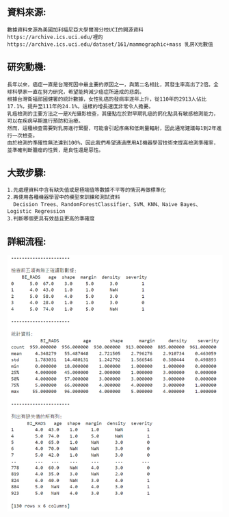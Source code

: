 ## 資料來源:
    數據資料來源為美國加利福尼亞大學爾灣分校UCI的開源資料https://archive.ics.uci.edu/裡的
    https://archive.ics.uci.edu/dataset/161/mammographic+mass 乳房X光數值


## 研究動機:
    長年以來，癌症一直是台灣死因中最主要的原因之一，與第二名相比，其發生率高出了2倍。全球科學家一直在努力研究，希望能夠減少癌症所造成的悲劇。
    根據台灣衛福部國健署的統計數據，女性乳癌的發病率逐年上升，從110年的2913人佔比17.1%，提升至111年的24.1%。這樣的增長速度非常令人擔憂。
    乳癌檢測的主要方法之一是X光攝影檢查，其優點在於對早期乳癌的鈣化點具有敏感檢測能力，可以在疾病早期進行預防和治療。
    然而，這種檢查需要對乳房進行緊壓，可能會引起疼痛和低劑量輻射，因此通常建議每1到2年進行一次檢查。
    由於檢測的準確性無法達到100%，因此我們希望通過應用AI機器學習技術來提高檢測準確率，並準確判斷腫瘤的性質，是良性還是惡性。

## 大致步驟:
    1.先處理資料中含有缺失值或是極端值等數據不平等的情況再做標準化
    2.再使用各種機器學習中的模型來訓練和測試資料
      Decision Trees、RandomForestClassifier、SVM、KNN、Naive Bayes、Logistic Regression
    3.判斷哪個更具有效益且更高的準確度

## 詳細流程:
<img src="https://github.com/AlanChou0330/Breast-Cancer---machine-learning/blob/main/picture/data1.png" width="600"/>
